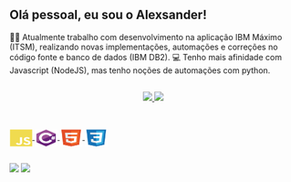  ## Olá pessoal, eu sou o Alexsander!
 
 👨‍💻 Atualmente trabalho com desenvolvimento na aplicação IBM Máximo (ITSM), realizando novas implementações, automações e correções no código fonte e banco de dados (IBM DB2). 
 💻 Tenho mais afinidade com Javascript (NodeJS), mas tenho noções de automações com python.
 
 ##

<div align="center">
  <a href="https://github.com/alexsanderaf">
  <img height="180em" src="https://github-readme-stats.vercel.app/api?username=alexsanderaf&show_icons=true&theme=dark&include_all_commits=true&count_private=true"/>
  <img height="180em" src="https://github-readme-stats.vercel.app/api/top-langs/?username=alexsanderaf&layout=compact&langs_count=7&theme=dark"/>
</div>
 
 ##
 
 <div style="display: inline_block"><br>
    <img align="center" alt="javascript" height="30" width="40" src="https://raw.githubusercontent.com/devicons/devicon/master/icons/javascript/javascript-plain.svg">
    <img align="center" alt="C#" height="30" width="40" src="https://raw.githubusercontent.com/devicons/devicon/master/icons/csharp/csharp-original.svg">
    <img align="center" alt="HTML" height="30" width="40" src="https://raw.githubusercontent.com/devicons/devicon/master/icons/html5/html5-original.svg">
    <img align="center" alt="CSS" height="30" width="40" src="https://raw.githubusercontent.com/devicons/devicon/master/icons/css3/css3-original.svg">
  </div>
 
 ##
<div>
  <a href="https://www.linkedin.com/in/alexsander-alves-95688114b/" target="_blank"><img src="https://img.shields.io/badge/-LinkedIn-%230077B5?style=for-the-badge&logo=linkedin&logoColor=white" target="_blank"></a> 
    <a href = "mailto:alexsandera57@gmail.com"><img src="https://img.shields.io/badge/-Gmail-%23333?style=for-the-badge&logo=gmail&logoColor=white" target="_blank"></a>
   
   
</div>
